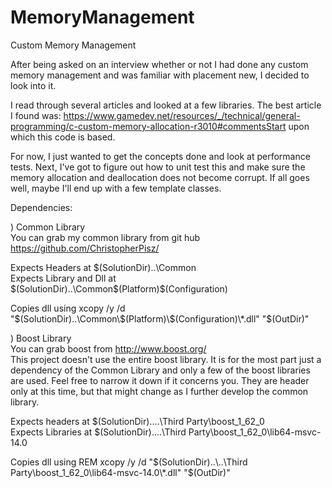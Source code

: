 # MemoryManagement
Custom Memory Management

After being asked on an interview whether or not I had done any custom memory management 
and was familiar with placement new, I decided to look into it.

I read through several articles and looked at a few libraries. The best article I found was:
https://www.gamedev.net/resources/_/technical/general-programming/c-custom-memory-allocation-r3010#commentsStart
upon which this code is based.

For now, I just wanted to get the concepts done and look at performance tests.
Next, I've got to figure out how to unit test this and make sure the memory allocation and deallocation does not become corrupt.
If all goes well, maybe I'll end up with a few template classes.

Dependencies:

) Common Library  
You can grab my common library from git hub https://github.com/ChristopherPisz/

Expects Headers at $(SolutionDir)..\Common  
Expects Library and Dll at $(SolutionDir)..\Common\$(Platform)\$(Configuration)

Copies dll using xcopy /y /d "$(SolutionDir)..\Common\$(Platform)\$(Configuration)\*.dll" "$(OutDir)"

) Boost Library  
You can grab boost from http://www.boost.org/  
This project doesn't use the entire boost library. It is for the most part just a dependency of the Common Library and only
a few of the boost libraries are used. Feel free to narrow it down if it concerns you. They are header only at this time, but
that might change as I further develop the common library.

Expects headers at $(SolutionDir)..\..\Third Party\boost_1_62_0  
Expects Libraries at $(SolutionDir)..\..\Third Party\boost_1_62_0\lib64-msvc-14.0

Copies dll using REM xcopy /y /d "$(SolutionDir)..\..\Third Party\boost_1_62_0\lib64-msvc-14.0\*.dll" "$(OutDir)"


